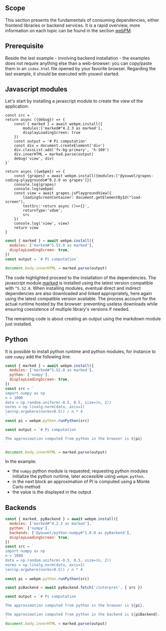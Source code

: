 ## Scope

This section presents the fundamentals of consuming dependencies, either frontend libraries or backend services.
It is a rapid overview, more information on each topic can be found in the section [webPM](../how-to/webpm.md).

## Prerequisite

Beside the last example - involving backend installation - the examples does not require anything else than
a web-browser: you can copy/paste them in an `index.html` file opened by your favorite browser.
Regarding the last example, it should be executed with youwol started.

## Javascript modules

Let's start by installing a javascript module to create the view of the application:

<div id="load-screen"></div>

```custom-view
const src = `
return async ({debug}) => {
    const { marked } = await webpm.install({
        modules:['marked#^4.2.3 as marked'],
        displayLoadingScreen: true
    })
    const output = '# Pi computation'
    const div = document.createElement('div')
    div.classList.add('fv-bg-primary', 'h-100')
    div.innerHTML = marked.parse(output)
    debug('view', div)
}`

return async ({webpm}) => {
    const {grapes} = await webpm.install({modules:['@youwol/grapes-coding-playgrounds#^0.2.0 as grapes']})
    console.log(grapes)
    console.log(webpm)
    const view = await grapes.jsPlaygroundView({
        loadingScreenContainer: document.getElementById("load-screen"),
        testSrc:'return async ()=>{}',
        returnType:'vdom',
        src
    })
    console.log('view', view)
    return view
}
```

```javascript hl_lines="1-4"
const { marked } = await webpm.install({
  modules: ['marked#^5.52.0 as marked'],
  displayLoadingScreen: true,
})
const output = `# Pi computation`

document.body.innerHTML = marked.parse(output)
```

The code highlighted proceed to the installation of the dependencies.
The javascript module <a href='https://www.npmjs.com/package/marked' >marked</a> is installed using the latest
version compatible with `^5.52.0`.
When installing modules, eventual direct and indirect dependencies are also downloaded and linked appropriately,
here again using the latest compatible version available.
The process account for the actual runtime hosted by the browser: preventing useless downloads while ensuring
coexistence of multiple library's versions if needed.

The remaining code is about creating an output using the markdown module just installed.

## Python

It is possible to install python runtime and python modules, for instance to use `numpy` add the following line:

```javascript hl_lines="3 6-13 16-17"
const { marked } = await webpm.install({
  modules: ['marked#^5.52.0 as marked'],
  python: ['numpy'],
  displayLoadingScreen: true,
})
const src = `
import numpy as np
n = 1000
data = np.random.uniform(-0.5, 0.5, size=(n, 2))
norms = np.linalg.norm(data, axis=1)
len(np.argwhere(norms<0.5)) / n * 4
`
const pi = webpm.python.runPython(src)

const output = `# Pi computation

The approximation computed from python in the browser is ${pi}
`

document.body.innerHTML = marked.parse(output)
```

In the example:

- the `numpy` python module is requested; requesting python modules initialize the python runtime, later accessible
  using `webpm.python`.
- in the next block an approximation of PI is computed using a Monte Carlo method
- the value is the displayed in the output

## Backends

<div id="a"></div>

```javascript hl_lines="4 16 21-22"
const { marked, pyBackend } = await webpm.install({
  modules: ['marked#^4.2.3 as marked'],
  python: ['numpy'],
  backends: ['@youwol/python-numpy#^1.0.0 as pyBackend'],
  displayLoadingScreen: true,
})
const src = `
import numpy as np
n = 1000
data = np.random.uniform(-0.5, 0.5, size=(n, 2))
norms = np.linalg.norm(data, axis=1)
len(np.argwhere(norms<0.5)) / n * 4
`
const pi = webpm.python.runPython(src)

const piBackend = await pyBackend.fetch('/interpret', { src })

const output = `# Pi computation

The approximation computed from python in the browser is ${pi}.

The approximation computed from python in the backend is ${piBackend}.
`
document.body.innerHTML = marked.parse(output)
```
